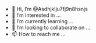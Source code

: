 - 👋 Hi, I’m @Asdhjklju7fj9n8hsnjs
- 👀 I’m interested in ...
- 🌱 I’m currently learning ...
- 💞️ I’m looking to collaborate on ...
- 📫 How to reach me ...

<!---
Asdhjklju7fj9n8hsnjs/Asdhjklju7fj9n8hsnjs is a ✨ special ✨ repository because its `README.md` (this file) appears on your GitHub profile.
You can click the Preview link to take a look at your changes.
--->
